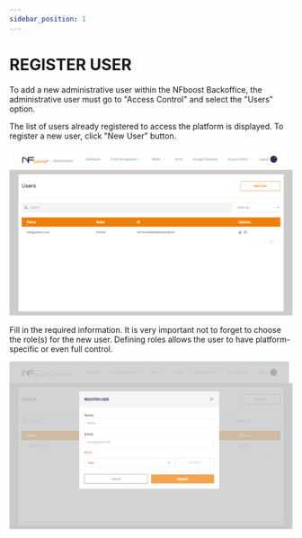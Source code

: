 ```yaml
---
sidebar_position: 1
---
```


# REGISTER USER

To add a new administrative user within the NFboost Backoffice, the administrative user must go to "Access Control" and select the "Users" option.

The list of users already registered to access the platform is displayed. To register a new user, click "New User" button.

![1](/img/accessuser.png)

Fill in the required information. It is very important not to forget to choose the role(s) for the new user. Defining roles allows the user to have platform-specific or even full control.

![1](/img/registrarusernovo.png)
